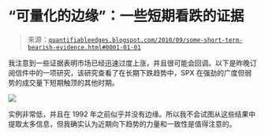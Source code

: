 <!--yml

分类：未分类

日期：2024-05-18 12:54:55

-->

# “可量化的边缘”：一些短期看跌的证据

> 来源：[`quantifiableedges.blogspot.com/2010/09/some-short-term-bearish-evidence.html#0001-01-01`](http://quantifiableedges.blogspot.com/2010/09/some-short-term-bearish-evidence.html#0001-01-01)

我注意到一些证据表明市场已经迅速过度上涨，并且很可能会回调。以下是昨晚订阅信件中的一项研究，该研究查看了在长期下跌趋势中，SPX 在强劲的广度但弱势的成交量下短期触顶的其他时期。

![](https://blogger.googleusercontent.com/img/b/R29vZ2xl/AVvXsEgksqhgjeioDdNDl4t25YygPd6g6cr97ZzcoPgMTHHeG8MinD9yNVNlVID68l6RIS79Guu8g22zP49hi1bcIwcIValpZvtWjKbxKIkWVhB_8HAwTuLu_uyGPH9nP4Ntdu2jzPzA8LSC6_Nu/s1600/2010-09-02.png)

实例非常低，并且在 1992 年之前似乎并没有边缘。所以我不会试图从这些结果中提取太多信息，但我确实认为近期向下趋势的力量和一致性是值得注意的。
